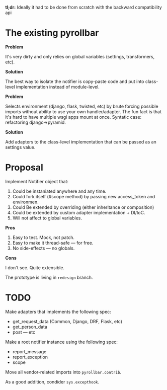 **tl;dr:** Ideally it had to be done from scratch with
the backward compatibility api

# The existing pyrollbar

**Problem**

It's very dirty and only relies on global variables (settings, transformers, etc).

**Solution**

The best way to isolate the notifier is copy-paste code and put into class-level
implementation instead of module-level.


**Problem**

Selects environment (django, flask, twisted, etc) by brute forcing possible
imports without ability to use your own handler/adapter. The fun fact is that it's
hard to have multiple wsgi apps mount at once. Syntatic case: refactoring django→pyramid.

**Solution**

Add adapters to the class-level implementation that can be passed as an settings value.


# Proposal

Implement Notifier object that:

1. Could be instaniated anywhere and any time.
2. Could fork itself (#scope method) by passing new access_token and environmen.
3. Could Be extended by overriding (either inheritance or composition)
4. Could be extended by custom adapter implementation + DI/IoC.
5. Will not affect to global variables.

**Pros**

1. Easy to test. Mock, not patch.
2. Easy to make it thread-safe — for free.
3. No side-effects — no globals.

**Cons**

I don't see. Quite extensible.

The prototype is living in `redesign` branch.


# TODO

Make adapters that implements the following spec:
  - get_request_data (Common, Django, DRF, Flask, etc)
  - get_person_data
  - post
  — etc

Make a root notifier instance using the following spec:
  - report_message
  - report_exception
  - scope

Move all vendor-related imports into `pyrollbar.contrib`.

As a good addition, condider `sys.excepthook`.

